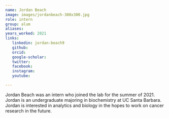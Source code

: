 ```yaml
---
name: Jordan Beach
image: images/jordanbeach-300x300.jpg
role: intern
group: alum
aliases:
years_worked: 2021
links:
   linkedin: jordan-beach9
   github: 
   orcid: 
   google-scholar:
   twitter:
   facebook:
   instagram: 
   youtube:

---
```


Jordan Beach was an intern who joined the lab for the summer of 2021. Jordan is an undergraduate majoring in biochemistry at UC Santa Barbara. Jordan is interested in analytics and biology in the hopes to work on cancer research in the future.
